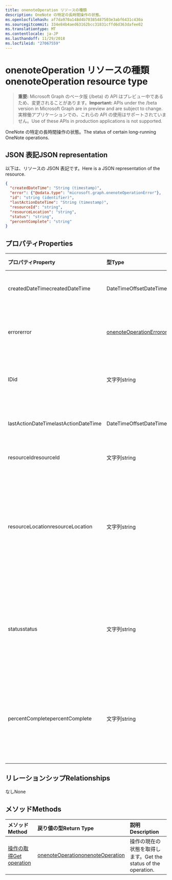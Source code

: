 ```yaml
---
title: onenoteOperation リソースの種類
description: OneNote の特定の長時間操作の状態。
ms.openlocfilehash: af7da970a148d4b70385487503e3abf6431c430a
ms.sourcegitcommit: 334e84b4aed63162bcc31831cffd6d363dafee02
ms.translationtype: MT
ms.contentlocale: ja-JP
ms.lasthandoff: 11/29/2018
ms.locfileid: "27067559"
---
```

# <a name="onenoteoperation-resource-type"></a><span data-ttu-id="b3fac-103">onenoteOperation リソースの種類</span><span class="sxs-lookup"><span data-stu-id="b3fac-103">onenoteOperation resource type</span></span>

> <span data-ttu-id="b3fac-104">**重要:** Microsoft Graph のベータ版 (/beta) の API はプレビュー中であるため、変更されることがあります。</span><span class="sxs-lookup"><span data-stu-id="b3fac-104">**Important:** APIs under the /beta version in Microsoft Graph are in preview and are subject to change.</span></span> <span data-ttu-id="b3fac-105">実稼働アプリケーションでの、これらの API の使用はサポートされていません。</span><span class="sxs-lookup"><span data-stu-id="b3fac-105">Use of these APIs in production applications is not supported.</span></span>

<span data-ttu-id="b3fac-106">OneNote の特定の長時間操作の状態。</span><span class="sxs-lookup"><span data-stu-id="b3fac-106">The status of certain long-running OneNote operations.</span></span>

## <a name="json-representation"></a><span data-ttu-id="b3fac-107">JSON 表記</span><span class="sxs-lookup"><span data-stu-id="b3fac-107">JSON representation</span></span>

<span data-ttu-id="b3fac-108">以下は、リソースの JSON 表記です。</span><span class="sxs-lookup"><span data-stu-id="b3fac-108">Here is a JSON representation of the resource.</span></span>

<!-- {
  "blockType": "resource",
  "optionalProperties": [

  ],
  "@odata.type": "microsoft.graph.onenoteOperation"
}-->

```json
{
  "createdDateTime": "String (timestamp)",
  "error": {"@odata.type": "microsoft.graph.onenoteOperationError"},
  "id": "string (identifier)",
  "lastActionDateTime": "String (timestamp)",
  "resourceId": "string",
  "resourceLocation": "string",
  "status": "string",
  "percentComplete": "string"
}

```
## <a name="properties"></a><span data-ttu-id="b3fac-109">プロパティ</span><span class="sxs-lookup"><span data-stu-id="b3fac-109">Properties</span></span>
| <span data-ttu-id="b3fac-110">プロパティ</span><span class="sxs-lookup"><span data-stu-id="b3fac-110">Property</span></span>     | <span data-ttu-id="b3fac-111">型</span><span class="sxs-lookup"><span data-stu-id="b3fac-111">Type</span></span>   |<span data-ttu-id="b3fac-112">説明</span><span class="sxs-lookup"><span data-stu-id="b3fac-112">Description</span></span>|
|:---------------|:--------|:----------|
|<span data-ttu-id="b3fac-113">createdDateTime</span><span class="sxs-lookup"><span data-stu-id="b3fac-113">createdDateTime</span></span>| <span data-ttu-id="b3fac-114">DateTimeOffset</span><span class="sxs-lookup"><span data-stu-id="b3fac-114">DateTimeOffset</span></span> |<span data-ttu-id="b3fac-115">操作の開始時刻です。</span><span class="sxs-lookup"><span data-stu-id="b3fac-115">The start time of the operation.</span></span>|
|<span data-ttu-id="b3fac-116">error</span><span class="sxs-lookup"><span data-stu-id="b3fac-116">error</span></span>|[<span data-ttu-id="b3fac-117">onenoteOperationError</span><span class="sxs-lookup"><span data-stu-id="b3fac-117">onenoteOperationError</span></span>](onenoteoperationerror.md)|<span data-ttu-id="b3fac-118">操作によって返されるエラーです。</span><span class="sxs-lookup"><span data-stu-id="b3fac-118">The error returned by the operation.</span></span>|
|<span data-ttu-id="b3fac-119">ID</span><span class="sxs-lookup"><span data-stu-id="b3fac-119">id</span></span>|<span data-ttu-id="b3fac-120">文字列</span><span class="sxs-lookup"><span data-stu-id="b3fac-120">string</span></span>|<span data-ttu-id="b3fac-121">操作 ID です。読み取り専用です。</span><span class="sxs-lookup"><span data-stu-id="b3fac-121">The operation id. Read-only.</span></span>|
|<span data-ttu-id="b3fac-122">lastActionDateTime</span><span class="sxs-lookup"><span data-stu-id="b3fac-122">lastActionDateTime</span></span>| <span data-ttu-id="b3fac-123">DateTimeOffset</span><span class="sxs-lookup"><span data-stu-id="b3fac-123">DateTimeOffset</span></span> |<span data-ttu-id="b3fac-124">操作の最後の操作の時間です。</span><span class="sxs-lookup"><span data-stu-id="b3fac-124">The time of the last action of the operation.</span></span>|
|<span data-ttu-id="b3fac-125">resourceId</span><span class="sxs-lookup"><span data-stu-id="b3fac-125">resourceId</span></span>|<span data-ttu-id="b3fac-126">文字列</span><span class="sxs-lookup"><span data-stu-id="b3fac-126">string</span></span>|<span data-ttu-id="b3fac-127">リソース ID。</span><span class="sxs-lookup"><span data-stu-id="b3fac-127">The resource id.</span></span>|
|<span data-ttu-id="b3fac-128">resourceLocation</span><span class="sxs-lookup"><span data-stu-id="b3fac-128">resourceLocation</span></span>|<span data-ttu-id="b3fac-129">文字列</span><span class="sxs-lookup"><span data-stu-id="b3fac-129">string</span></span>|<span data-ttu-id="b3fac-p102">オブジェクトのリソース URI。たとえば、コピーしたページまたはセクションのリソース URI。</span><span class="sxs-lookup"><span data-stu-id="b3fac-p102">The resource URI for the object. For example, the resource URI for a copied page or section.</span></span> |
|<span data-ttu-id="b3fac-132">status</span><span class="sxs-lookup"><span data-stu-id="b3fac-132">status</span></span>|<span data-ttu-id="b3fac-133">文字列</span><span class="sxs-lookup"><span data-stu-id="b3fac-133">string</span></span>|<span data-ttu-id="b3fac-134">操作の現在の状態: `notstarted`、`running`、`completed`、`failed`</span><span class="sxs-lookup"><span data-stu-id="b3fac-134">The current status of the operation: `notstarted`, `running`, `completed`, `failed`</span></span> |
|<span data-ttu-id="b3fac-135">percentComplete</span><span class="sxs-lookup"><span data-stu-id="b3fac-135">percentComplete</span></span>|<span data-ttu-id="b3fac-136">文字列</span><span class="sxs-lookup"><span data-stu-id="b3fac-136">string</span></span>|<span data-ttu-id="b3fac-137">操作がまだ `running` の状態の場合の操作達成率。</span><span class="sxs-lookup"><span data-stu-id="b3fac-137">The operation percent complete if the operation is still in `running` status</span></span>

## <a name="relationships"></a><span data-ttu-id="b3fac-138">リレーションシップ</span><span class="sxs-lookup"><span data-stu-id="b3fac-138">Relationships</span></span>
<span data-ttu-id="b3fac-139">なし</span><span class="sxs-lookup"><span data-stu-id="b3fac-139">None</span></span>


## <a name="methods"></a><span data-ttu-id="b3fac-140">メソッド</span><span class="sxs-lookup"><span data-stu-id="b3fac-140">Methods</span></span>

| <span data-ttu-id="b3fac-141">メソッド</span><span class="sxs-lookup"><span data-stu-id="b3fac-141">Method</span></span>           | <span data-ttu-id="b3fac-142">戻り値の型</span><span class="sxs-lookup"><span data-stu-id="b3fac-142">Return Type</span></span>    |<span data-ttu-id="b3fac-143">説明</span><span class="sxs-lookup"><span data-stu-id="b3fac-143">Description</span></span>|
|:---------------|:--------|:----------|
|[<span data-ttu-id="b3fac-144">操作の取得</span><span class="sxs-lookup"><span data-stu-id="b3fac-144">Get operation</span></span>](../api/onenoteoperation-get.md) | [<span data-ttu-id="b3fac-145">onenoteOperation</span><span class="sxs-lookup"><span data-stu-id="b3fac-145">onenoteOperation</span></span>](onenoteoperation.md) |<span data-ttu-id="b3fac-146">操作の現在の状態を取得します。</span><span class="sxs-lookup"><span data-stu-id="b3fac-146">Get the status of the operation.</span></span> |

<!-- uuid: 8fcb5dbc-d5aa-4681-8e31-b001d5168d79
2015-10-25 14:57:30 UTC -->
<!-- {
  "type": "#page.annotation",
  "description": "onenoteOperation resource",
  "keywords": "",
  "section": "documentation",
  "tocPath": ""
}-->
